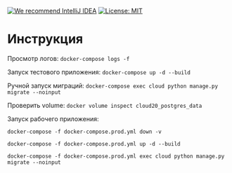 [![We recommend IntelliJ IDEA](https://www.elegantobjects.org/intellij-idea.svg)](https://www.jetbrains.com/idea/)
[![License: MIT](https://img.shields.io/badge/License-MIT-yellow.svg)](https://opensource.org/licenses/MIT)
# Инструкция
Просмотр логов: `docker-compose logs -f`

Запуск  тестового приложения: `docker-compose up -d --build`

Ручной запуск миграций: `docker-compose exec cloud python manage.py migrate --noinput`

Проверить volume: `docker volume inspect cloud20_postgres_data`

Запуск рабочего приложения:

`docker-compose -f docker-compose.prod.yml down -v`

`docker-compose -f docker-compose.prod.yml up -d --build`

`docker-compose -f docker-compose.prod.yml exec cloud python manage.py migrate --noinput`